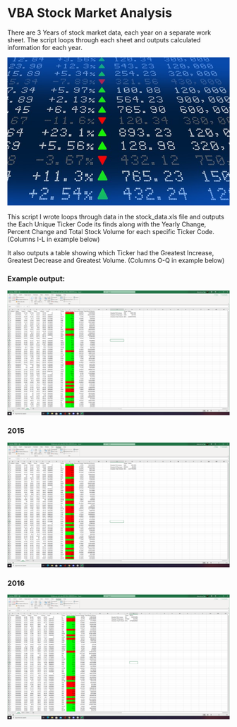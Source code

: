 # VBA Stock Market Analysis

There are 3 Years of stock market data, each year on a separate work sheet. The script loops through each sheet and outputs calculated information for each year.

![Stock Market Analyst](Images/stockmarket.jpg)


This script I wrote loops through data in the stock_data.xls file and outputs the Each Unique Ticker Code its finds along with the Yearly Change, Percent Change and Total Stock Volume for each specific Ticker Code. (Columns I-L in example below)

It also outputs a table showing which Ticker had the Greatest Increase, Greatest Decrease and Greatest Volume. (Columns O-Q in example below)

### Example output:
![Script output](Images/2014.PNG)

### 2015
![Script output](Images/2015.PNG)

### 2016
![Script output](Images/2016.PNG)

